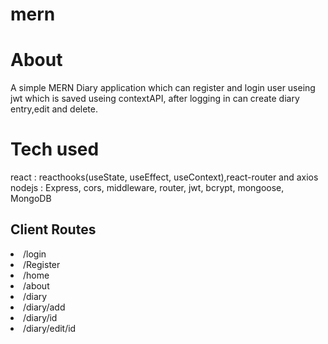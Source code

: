 # mern
<h1> About </h1>
A simple MERN Diary application which can register and login user useing jwt which 
is saved useing contextAPI, after logging in can create diary entry,edit and delete.

<h1>Tech used</h1>
react : reacthooks(useState, useEffect, useContext),react-router and axios
nodejs : Express, cors, middleware, router, jwt, bcrypt, mongoose, MongoDB

<h2> Client Routes </h2>
  <li>  /login            </li> 
  <li>  /Register         </li> 
  <li>  /home             </li> 
  <li>  /about            </li> 
  <li>  /diary            </li> 
  <li>  /diary/add        </li> 
  <li>  /diary/id         </li>
  <li>  /diary/edit/id    </li>
